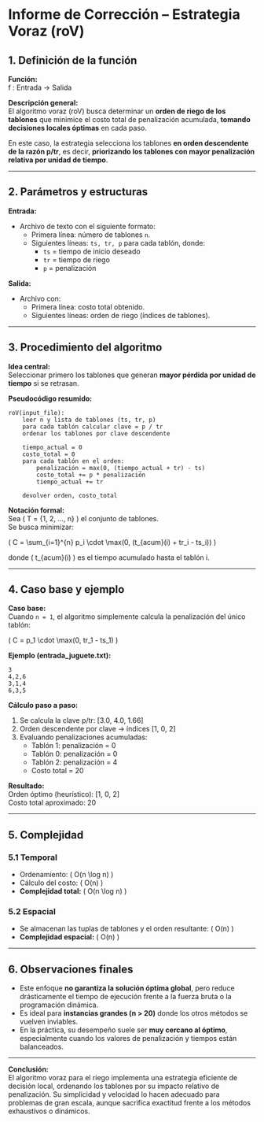 # Informe de Corrección – Estrategia Voraz (roV)

## 1. Definición de la función

**Función:**  
f : Entrada → Salida

**Descripción general:**  
El algoritmo voraz (roV) busca determinar un **orden de riego de los tablones** que minimice el costo total de penalización acumulada, **tomando decisiones locales óptimas** en cada paso.  

En este caso, la estrategia selecciona los tablones **en orden descendente de la razón p/tr**, es decir, **priorizando los tablones con mayor penalización relativa por unidad de tiempo**.

---

## 2. Parámetros y estructuras

**Entrada:**  
- Archivo de texto con el siguiente formato:  
  - Primera línea: número de tablones `n`.  
  - Siguientes líneas: `ts, tr, p` para cada tablón, donde:  
    - `ts` = tiempo de inicio deseado  
    - `tr` = tiempo de riego  
    - `p` = penalización

**Salida:**  
- Archivo con:  
  - Primera línea: costo total obtenido.  
  - Siguientes líneas: orden de riego (índices de tablones).

---

## 3. Procedimiento del algoritmo

**Idea central:**  
Seleccionar primero los tablones que generan **mayor pérdida por unidad de tiempo** si se retrasan.  

**Pseudocódigo resumido:**

```text
roV(input_file):
    leer n y lista de tablones (ts, tr, p)
    para cada tablón calcular clave = p / tr
    ordenar los tablones por clave descendente

    tiempo_actual = 0
    costo_total = 0
    para cada tablón en el orden:
        penalización = max(0, (tiempo_actual + tr) - ts)
        costo_total += p * penalización
        tiempo_actual += tr

    devolver orden, costo_total
```

**Notación formal:**  
Sea \( T = \{1, 2, ..., n\} \) el conjunto de tablones.  
Se busca minimizar:

\(
C = \sum_{i=1}^{n} p_i \cdot \max(0, (t_{acum}(i) + tr_i - ts_i))
\)

donde \( t_{acum}(i) \) es el tiempo acumulado hasta el tablón i.

---

## 4. Caso base y ejemplo

**Caso base:**  
Cuando `n = 1`, el algoritmo simplemente calcula la penalización del único tablón:

\(
C = p_1 \cdot \max(0, tr_1 - ts_1)
\)

**Ejemplo (entrada_juguete.txt):**  

```
3
4,2,6
3,1,4
6,3,5
```

**Cálculo paso a paso:**  
1. Se calcula la clave p/tr: [3.0, 4.0, 1.66]  
2. Orden descendente por clave → índices [1, 0, 2]  
3. Evaluando penalizaciones acumuladas:  
   - Tablón 1: penalización = 0  
   - Tablón 0: penalización = 0  
   - Tablón 2: penalización = 4  
   - Costo total = 20  

**Resultado:**  
Orden óptimo (heurístico): [1, 0, 2]  
Costo total aproximado: 20

---

## 5. Complejidad

### 5.1 Temporal
- Ordenamiento: \( O(n \log n) \)
- Cálculo del costo: \( O(n) \)
- **Complejidad total:** \( O(n \log n) \)

### 5.2 Espacial
- Se almacenan las tuplas de tablones y el orden resultante: \( O(n) \)
- **Complejidad espacial:** \( O(n) \)

---

## 6. Observaciones finales

- Este enfoque **no garantiza la solución óptima global**, pero reduce drásticamente el tiempo de ejecución frente a la fuerza bruta o la programación dinámica.  
- Es ideal para **instancias grandes (n > 20)** donde los otros métodos se vuelven inviables.  
- En la práctica, su desempeño suele ser **muy cercano al óptimo**, especialmente cuando los valores de penalización y tiempos están balanceados.

---

**Conclusión:**  
El algoritmo voraz para el riego implementa una estrategia eficiente de decisión local, ordenando los tablones por su impacto relativo de penalización. Su simplicidad y velocidad lo hacen adecuado para problemas de gran escala, aunque sacrifica exactitud frente a los métodos exhaustivos o dinámicos.
